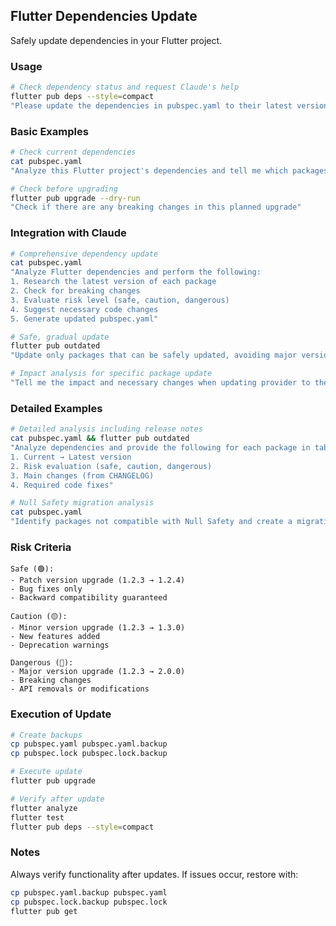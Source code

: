## Flutter Dependencies Update

Safely update dependencies in your Flutter project.

### Usage

```bash
# Check dependency status and request Claude's help
flutter pub deps --style=compact
"Please update the dependencies in pubspec.yaml to their latest versions"
```

### Basic Examples

```bash
# Check current dependencies
cat pubspec.yaml
"Analyze this Flutter project's dependencies and tell me which packages can be updated"

# Check before upgrading
flutter pub upgrade --dry-run
"Check if there are any breaking changes in this planned upgrade"
```

### Integration with Claude

```bash
# Comprehensive dependency update
cat pubspec.yaml
"Analyze Flutter dependencies and perform the following:
1. Research the latest version of each package
2. Check for breaking changes
3. Evaluate risk level (safe, caution, dangerous)
4. Suggest necessary code changes
5. Generate updated pubspec.yaml"

# Safe, gradual update
flutter pub outdated
"Update only packages that can be safely updated, avoiding major version upgrades"

# Impact analysis for specific package update
"Tell me the impact and necessary changes when updating provider to the latest version"
```

### Detailed Examples

```bash
# Detailed analysis including release notes
cat pubspec.yaml && flutter pub outdated
"Analyze dependencies and provide the following for each package in table format:
1. Current → Latest version
2. Risk evaluation (safe, caution, dangerous)
3. Main changes (from CHANGELOG)
4. Required code fixes"

# Null Safety migration analysis
cat pubspec.yaml
"Identify packages not compatible with Null Safety and create a migration plan"
```

### Risk Criteria

```
Safe (🟢):
- Patch version upgrade (1.2.3 → 1.2.4)
- Bug fixes only
- Backward compatibility guaranteed

Caution (🟡):
- Minor version upgrade (1.2.3 → 1.3.0)
- New features added
- Deprecation warnings

Dangerous (🔴):
- Major version upgrade (1.2.3 → 2.0.0)
- Breaking changes
- API removals or modifications
```

### Execution of Update

```bash
# Create backups
cp pubspec.yaml pubspec.yaml.backup
cp pubspec.lock pubspec.lock.backup

# Execute update
flutter pub upgrade

# Verify after update
flutter analyze
flutter test
flutter pub deps --style=compact
```

### Notes

Always verify functionality after updates. If issues occur, restore with:

```bash
cp pubspec.yaml.backup pubspec.yaml
cp pubspec.lock.backup pubspec.lock
flutter pub get
```